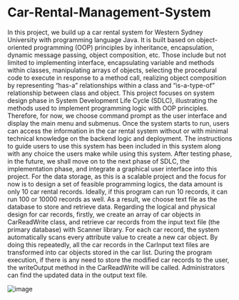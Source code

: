 # Car-Rental-Management-System

In this project, we build up a car rental system for Western Sydney University with programming language Java. It is built based on object-oriented programming (OOP) principles by inheritance, encapsulation, dynamic message passing, object composition, etc. Those include but not limited to implementing interface, encapsulating variable and methods within classes, manipulating arrays of objects, selecting the procedural code to execute in response to a method call, realizing object composition by representing “has-a” relationships within a class and “is-a-type-of” relationship between class and object.
This project focuses on system design phase in System Development Life Cycle (SDLC), illustrating the methods used to implement programming logic with OOP principles. Therefore, for now, we choose command prompt as the user interface and display the main menu and submenus. Once the system starts to run, users can access the information in the car rental system without or with minimal technical knowledge on the backend logic and deployment. The instructions to guide users to use this system has been included in this system along with any choice the users make while using this system. After testing phase, in the future, we shall move on to the next phase of SDLC, the implementation phase, and integrate a graphical user interface into this project. For the data storage, as this is a scalable project and the focus for now is to design a set of feasible programming logics, the data amount is only 10 car rental records. Ideally, if this program can run 10 records, it can run 100 or 10000 records as well. As a result, we choose text file as the database to store and retrieve data. Regarding the logical and physical design for car records, firstly, we create an array of car objects in CarReadWrite class, and retrieve car records from the input text file (the primary database) with Scanner library. For each car record, the system automatically scans every attribute value to create a new car object. By doing this repeatedly, all the car records in the CarInput text files are transformed into car objects stored in the car list. During the program execution, if there is any need to store the modified car records to the user, the writeOutput method in the CarReadWrite will be called. Administrators can find the updated data in the output text file.

![image](https://github.com/user-attachments/assets/07e969a0-9dcb-458f-83d7-dba44c317179)
